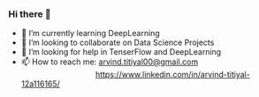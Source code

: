 ### Hi there 👋

- 🌱 I’m currently learning DeepLearning
- 👯 I’m looking to collaborate on Data Science Projects
- 🤔 I’m looking for help in TenserFlow and DeepLearning
- 📫 How to reach me: arvind.titiyal00@gmail.com
<br>&nbsp;   &nbsp;   &nbsp;   &nbsp;  &nbsp;   &nbsp;   &nbsp;   &nbsp;  &nbsp;   &nbsp;   &nbsp;   &nbsp; &nbsp;   &nbsp;   &nbsp;   &nbsp;   &nbsp; https://www.linkedin.com/in/arvind-titiyal-12a116165/
